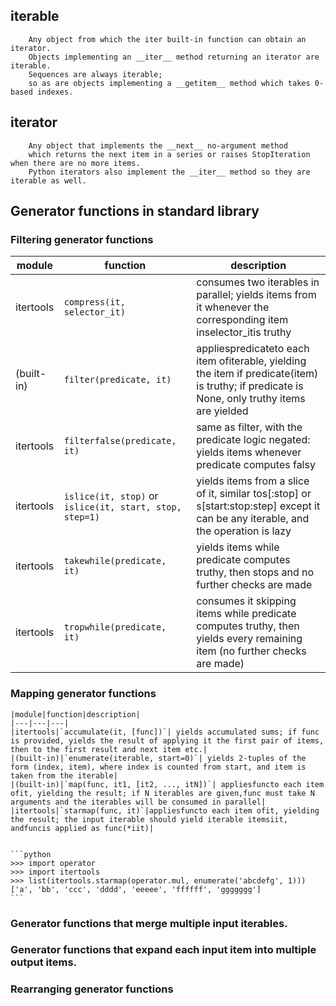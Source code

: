 ## iterable

```
    Any object from which the iter built-in function can obtain an iterator.
    Objects implementing an __iter__ method returning an iterator are iterable.
    Sequences are always iterable;
    so as are objects implementing a __getitem__ method which takes 0-based indexes.
```

## iterator

```
    Any object that implements the __next__ no-argument method
    which returns the next item in a series or raises StopIteration when there are no more items.
    Python iterators also implement the __iter__ method so they are iterable as well.
```

## Generator functions in standard library

### Filtering generator functions

  |module|function|description|
  |---|---|---|
  |itertools|`compress(it, selector_it)`|consumes two iterables in parallel; yields items from it whenever the corresponding item inselector_itis truthy|
  |(built-in)|`filter(predicate, it)`|appliespredicateto each item ofiterable, yielding the item if predicate(item) is truthy; if predicate is None, only truthy items are yielded|
  |itertools|`filterfalse(predicate, it)`|same as filter, with the predicate logic negated: yields items whenever predicate computes falsy|
  |itertools|`islice(it, stop)` or `islice(it, start, stop, step=1)`|yields items from a slice of it, similar tos[:stop] or s[start:stop:step] except it can be any iterable, and the operation is lazy|
  |itertools|`takewhile(predicate, it)`|yields items while predicate computes truthy, then stops and no further checks are made|
  |itertools|`tropwhile(predicate, it)`|consumes it skipping items while predicate computes truthy, then yields every remaining item (no further checks are made)|

### Mapping generator functions

    |module|function|description|
    |---|---|---|
    |itertools|`accumulate(it, [func])`| yields accumulated sums; if func is provided, yields the result of applying it the first pair of items, then to the first result and next item etc.|
    |(built-in)|`enumerate(iterable, start=0)`| yields 2-tuples of the form (index, item), where index is counted from start, and item is taken from the iterable|
    |(built-in)|`map(func, it1, [it2, ..., itN])`| appliesfuncto each item ofit, yielding the result; if N iterables are given,func must take N arguments and the iterables will be consumed in parallel|
    |itertools|`starmap(func, it)`|appliesfuncto each item ofit, yielding the result; the input iterable should yield iterable itemsiit, andfuncis applied as func(*iit)|
    
    
    ```python
    >>> import operator
    >>> import itertools
    >>> list(itertools.starmap(operator.mul, enumerate('abcdefg', 1)))
    ['a', 'bb', 'ccc', 'dddd', 'eeeee', 'ffffff', 'ggggggg']
    ```

### Generator functions that merge multiple input iterables.

### Generator functions that expand each input item into multiple output items.

### Rearranging generator functions
